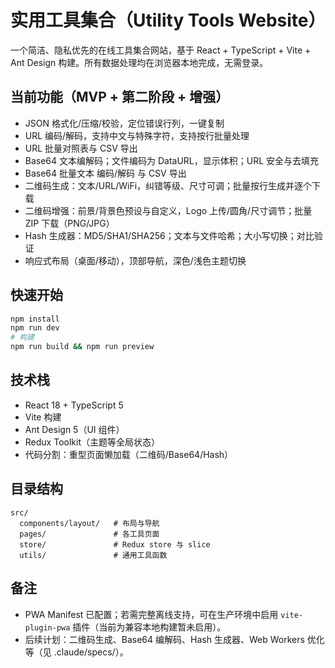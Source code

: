 # 实用工具集合（Utility Tools Website）

一个简洁、隐私优先的在线工具集合网站，基于 React + TypeScript + Vite + Ant Design 构建。所有数据处理均在浏览器本地完成，无需登录。

## 当前功能（MVP + 第二阶段 + 增强）
- JSON 格式化/压缩/校验，定位错误行列，一键复制
- URL 编码/解码，支持中文与特殊字符，支持按行批量处理
- URL 批量对照表与 CSV 导出
- Base64 文本编解码；文件编码为 DataURL，显示体积；URL 安全与去填充
- Base64 批量文本 编码/解码 与 CSV 导出
- 二维码生成：文本/URL/WiFi，纠错等级、尺寸可调；批量按行生成并逐个下载
- 二维码增强：前景/背景色预设与自定义，Logo 上传/圆角/尺寸调节；批量 ZIP 下载（PNG/JPG）
- Hash 生成器：MD5/SHA1/SHA256；文本与文件哈希；大小写切换；对比验证
- 响应式布局（桌面/移动），顶部导航，深色/浅色主题切换

## 快速开始
```bash
npm install
npm run dev
# 构建
npm run build && npm run preview
```

## 技术栈
- React 18 + TypeScript 5
- Vite 构建
- Ant Design 5（UI 组件）
- Redux Toolkit（主题等全局状态）
- 代码分割：重型页面懒加载（二维码/Base64/Hash）

## 目录结构
```
src/
  components/layout/   # 布局与导航
  pages/               # 各工具页面
  store/               # Redux store 与 slice
  utils/               # 通用工具函数
```

## 备注
- PWA Manifest 已配置；若需完整离线支持，可在生产环境中启用 `vite-plugin-pwa` 插件（当前为兼容本地构建暂未启用）。
- 后续计划：二维码生成、Base64 编解码、Hash 生成器、Web Workers 优化等（见 .claude/specs/）。
